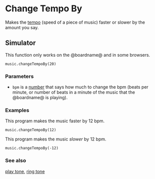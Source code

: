 # Change Tempo By

Makes the [tempo](/reference/music/tempo) (speed of a piece of music)
faster or slower by the amount you say.

## Simulator

This function only works on the @boardname@ and in some browsers.

```sig
music.changeTempoBy(20)
```

### Parameters

* ``bpm`` is a [number](/reference/types/number) that says how much to
  change the bpm (beats per minute, or number of beats in a minute of
  the music that the @boardname@ is playing).

### Examples

This program makes the music faster by 12 bpm.

```blocks
music.changeTempoBy(12)
```

This program makes the music _slower_ by 12 bpm.

```blocks
music.changeTempoBy(-12)
```

### See also

[play tone](/reference/music/play-tone), [ring tone](/reference/music/ring-tone) 

